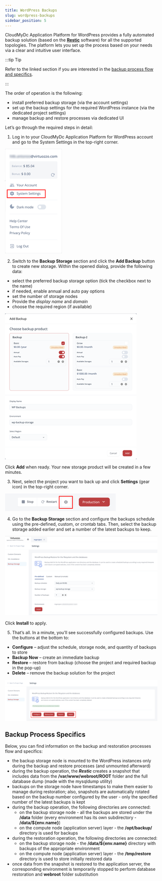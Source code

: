```yaml
---
title: WordPress Backups
slug: wordpress-backups
sidebar_position: 5
---
```


<!-- ## WordPress Backups -->

CloudMyDc Application Platform for WordPress provides a fully automated backup solution (based on the **[Restic](https://restic.readthedocs.io/en/stable/010_introduction.html)** software) for all the supported topologies. The platform lets you set up the process based on your needs via a clear and intuitive user interface.

:::tip Tip

Refer to the linked section if you are interested in the [backup process flow and specifics](/wordpress-as-a-service/wordpress-backups#backup-process-specifics).

:::

The order of operation is the following:

- install preferred backup storage (via the account settings)
- set up the backup settings for the required WordPress instance (via the dedicated project settings)
- manage backup and restore processes via dedicated UI

Let’s go through the required steps in detail:

1. Log in to your CloudMyDc Application Platform for WordPress account and go to the System Settings in the top-right corner.

<div style={{
    display:'flex',
    justifyContent: 'center',
    margin: '0 0 1rem 0'
}}>

![Locale Dropdown](./img/WordPressBackups/01-account-system-settings.png)

</div>

2. Switch to the **Backup Storage** section and click the **Add Backup** button to create new storage. Within the opened dialog, provide the following data:

- select the preferred backup storage option (tick the checkbox next to the name)
- if needed, enable annual and auto pay options
- set the number of storage nodes
- Provide the _display name_ and _domain_
- choose the required region (if available)

<div style={{
    display:'flex',
    justifyContent: 'center',
    margin: '0 0 1rem 0'
}}>

![Locale Dropdown](./img/WordPressBackups/02-add-backup-storage.png)

</div>

Click **Add** when ready. Your new storage product will be created in a few minutes.

3. Next, select the project you want to back up and click **Settings** (gear icon) in the top-right corner.

<div style={{
    display:'flex',
    justifyContent: 'center',
    margin: '0 0 1rem 0'
}}>

![Locale Dropdown](./img/WordPressBackups/03-project-settings.png)

</div>

4. Go to the **Backup Storage** section and configure the backups schedule using the pre-defined, custom, or crontab tabs. Then, select the backup storage added earlier and set a number of the latest backups to keep.

<div style={{
    display:'flex',
    justifyContent: 'center',
    margin: '0 0 1rem 0'
}}>

![Locale Dropdown](./img/WordPressBackups/04-configure-backups.png)

</div>

Click **Install** to apply.

5. That’s all. In a minute, you’ll see successfully configured backups. Use the buttons at the bottom to:

- **Configure** – adjust the schedule, storage node, and quantity of backups to store
- **Backup Now** – create an immediate backup
- **Restore** – restore from backup (choose the project and required backup in the pop-up)
- **Delete** – remove the backup solution for the project

<div style={{
    display:'flex',
    justifyContent: 'center',
    margin: '0 0 1rem 0'
}}>

![Locale Dropdown](./img/WordPressBackups/05-manage-backups.png)

</div>

## Backup Process Specifics

Below, you can find information on the backup and restoration processes flow and specifics:

- the backup storage node is mounted to the WordPress instances only during the backup and restore processes (and unmounted afterward)
- during the backup operation, the **_Restic_** creates a snapshot that includes data from the **/var/www/webroot/ROOT** folder and the full database dump (made with the mysqldump utility)
- backups on the storage node have timestamps to make them easier to manage during restoration; also, snapshots are automatically rotated based on the backup number configured by the user - only the specified number of the latest backups is kept
- during the backup operation, the following directories are connected:
  - on the backup storage node - all the backups are stored under the **/data** folder (every environment has its own subdirectory - **/data/${env.name}**)
  - on the compute node (application server) layer - the **/opt/backup/** directory is used for backups
- during the restoration operation, the following directories are connected:
  - on the backup storage node - the **/data/${env.name}** directory with backups of the appropriate environment
  - on the compute node (application server) layer - the **/tmp/restore** directory is used to store initially restored data
- once data from the snapshot is restored to the application server, the corresponding environment is temporarily stopped to perform database restoration and **webroot** folder substitution
